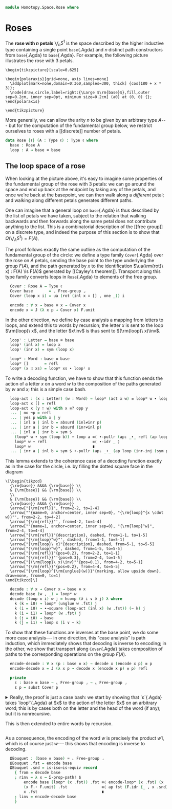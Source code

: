 <!--
```agda
open import 1Lab.Path.Reasoning
open import 1Lab.Prelude

open import Algebra.Group

open import Data.Sum.Properties
open import Data.List.Base
open import Data.Dec.Base
open import Data.Sum.Base

import Algebra.Group.Free.Words as W
import Algebra.Group.Cayley as C
```
-->

```agda
module Homotopy.Space.Rose where
```

# Roses

The **rose with $n$ petals** $\bigvee_n S^1$ is the space described by
the higher inductive type containing a single point `base`{.Agda} and
$n$ distinct path constructors from `base`{.Agda} to `base`{.Agda}. For
example, the following picture illustrates the rose with 3 petals.

~~~{.quiver}
\begin{tikzpicture}[scale=0.625]

\begin{polaraxis}[grid=none, axis lines=none]
  \addplot[mark=none,domain=0:360,samples=300, thick] {cos(180 + x * 3)};
  \node[draw,circle,label=right:{\Large $\rm{base}$},fill,outer sep=0.2cm, inner sep=0pt, minimum size=0.2cm] (a0) at (0, 0) {};
\end{polaraxis}

\end{tikzpicture}
~~~

More generally, we can allow the arity $n$ to be given by an arbitrary
type $A$--- but for the computation of the fundamental group below, we
restrict ourselves to roses with a [[discrete]] number of petals.

```agda
data Rose {ℓ} (A : Type ℓ) : Type ℓ where
  base : Rose A
  loop : A → base ≡ base
```

## The loop space of a rose

When looking at the picture above, it's easy to imagine some properties
of the fundamental group of the rose with 3 petals: we can go around the
space and end up back at the endpoint by taking any of the petals, and
once we're back at the basepoint, we can then walk along a *different*
petal; and walking along different petals generates different paths.

One can imagine that a general loop on `base`{.Agda} is thus described
by the list of petals we have taken, subject to the relation that
walking backwards and then forwards along the same petal does not
contribute anything to the list. This is a combinatorial description of
the [[free group]] on a discrete type, and indeed the purpose of this
section is to show that $\Omega (\bigvee_A S^1) = F(A)$.

<!--
```agda
module _ {ℓ} (A : Type ℓ) ⦃ _ : Discrete A ⦄ where
  open W A
  open C Free-group renaming (Cayley to rot)
  module F = Group-on (Free-group .snd)
```
-->

The proof follows exactly the same outline as the computation of the
fundamental group of the circle: we define a type family `Cover`{.Agda}
over the rose on $A$ petals, sending the base point to the type
underlying the group $F(A)$, and the path generated by $x$ to the
identification $\ua(\rm{rot}\ x) : F(A) \is F(A)$ generated by
[[Cayley's theorem]]. Transport along this type family converts loops in
`Rose`{.Agda} to elements of the free group.

```agda
  Cover : Rose A → Type ℓ
  Cover base       = ⌞ Free-group ⌟
  Cover (loop x i) = ua (rot (inl x ∷ [] , one _)) i

  encode : ∀ x → base ≡ x → Cover x
  encode x = J (λ x p → Cover x) F.unit
```

In the other direction, we define by case analysis a mapping from
letters to loops, and extend this to words by recursion; the letter $x$
is sent to the loop $\rm{loop}\ x$, and the letter $x\inv$ is thus sent
to $(\rm{loop}\ x)\inv$.

```agda
  loopˡ : Letter → base ≡ base
  loopˡ (inl x) = loop x
  loopˡ (inr x) = sym (loop x)

  loopʷ : Word → base ≡ base
  loopʷ []       = refl
  loopʷ (x ∷ xs) = loopʷ xs ∙ loopˡ x
```

To write a decoding function, we have to show that this function sends
the action of a letter $x$ on a word $w$ to the composition of the paths
generated by $w$ and $x$; this is a simple case bash.

```agda
  loop-act : (x : Letter) (w : Word) → loopʷ (act x w) ≡ loopʷ w ∙ loopˡ x
  loop-act x [] = refl
  loop-act x (y ∷ w) with x ≡? opp y
  ... | no ¬p = refl
  ... | yes p with x | y
  ... | inl a | inl b = absurd (inl≠inr p)
  ... | inr a | inr b = absurd (inr≠inl p)
  ... | inl a | inr b = sym $
    (loopʷ w ∙ sym (loop b)) ∙ loop a ≡⟨ ∙-pullr (ap₂ _∙_ refl (ap loop (inl-inj p)) ∙ ∙-invl _) ⟩
    loopʷ w ∙ refl                    ≡⟨ ∙-idr _ ⟩
    loopʷ w                           ∎
  ... | inr a | inl b = sym $ ∙-pullr (ap₂ _∙_ (ap loop (inr-inj (sym p))) refl ∙ ∙-invr _) ∙ ∙-idr _
```

This lemma extends to the coherence case of a decoding function exactly
as in the case for the circle, i.e. by filling the dotted square face in
the diagram

~~~{.quiver}
\[\begin{tikzcd}
  {\rm{base}} &&&& {\rm{base}} \\
  & {\rm{base}} && {\rm{base}} \\
  \\
  & {\rm{base}} && {\rm{base}} \\
  {\rm{base}} &&&& {\rm{base}}
  \arrow["{\rm{refl}}", from=2-2, to=2-4]
  \arrow[""{name=0, anchor=center, inner sep=0}, "{\rm{loop}^{x \cdot w}}"', from=2-2, to=4-2]
  \arrow["{\rm{refl}}"', from=4-2, to=4-4]
  \arrow[""{name=1, anchor=center, inner sep=0}, "{\rm{loop}^w}", from=2-4, to=4-4]
  \arrow["{\rm{refl}}"{description}, dashed, from=1-1, to=1-5]
  \arrow["{\rm{loop}^w}"', dashed, from=1-1, to=5-1]
  \arrow["{\rm{loop}\ x}"{description}, dashed, from=5-1, to=5-5]
  \arrow["{\rm{loop}^w}", dashed, from=1-5, to=5-5]
  \arrow["{\rm{refl}}"{pos=0.2}, from=2-2, to=1-1]
  \arrow["{\rm{refl}}"'{pos=0.3}, from=2-4, to=1-5]
  \arrow["{(\rm{loop}\ x)\inv}"'{pos=0.1}, from=4-2, to=5-1]
  \arrow["{\rm{refl}}"{pos=0.2}, from=4-4, to=5-5]
  \arrow["{\rm{loop}^{\rm{unglue}(w)}}"{marking, allow upside down}, draw=none, from=0, to=1]
\end{tikzcd}\]
~~~

```agda
  decode : ∀ x → Cover x → base ≡ x
  decode base (w , _) = loopʷ w
  decode (loop x i) w j = hcomp (∂ i ∨ ∂ j) λ where
    k (k = i0) → loopʷ (unglue w .fst) j
    k (i = i0) → ∙→square (loop-act (inl x) (w .fst)) (~ k) j
    k (i = i1) → loopʷ (w .fst) j
    k (j = i0) → base
    k (j = i1) → loop x (i ∨ ~ k)
```

To show that these functions are inverses at the base point, we do some
more case analysis--- in one direction, this "case analysis" is path
induction, which immediately shows that decoding is inverse to encoding;
in the other, we show that transport along `Cover`{.Agda} takes
composition of paths to the corresponding operations on the group
$F(A)$.

```agda
  encode-decode : ∀ x (p : base ≡ x) → decode x (encode x p) ≡ p
  encode-decode x = J (λ x p → decode x (encode x p) ≡ p) refl

  private
    ε : base ≡ base → ⌞ Free-group ⌟ → ⌞ Free-group ⌟
    ε p = subst Cover p
```

<details>
<summary>Really, the proof is just a case bash: we start by showing that
`ε`{.Agda} takes `loopˡ`{.Agda} at $x$ to the action of the letter $x$
on an arbitrary word; this is by cases both on the letter and the head
of the word (if any); but it is nonrecursive.

This is then extended to entire words by recursion.
</summary>

```agda
    encode-loopˡ
      : (w : Word) (r : Reduced w) (x : Letter)
      → ε (loopˡ x) (w , r) .fst ≡ act x w
    encode-loopˡ [] r (inl x) = ap (λ e → inl {B = A} e ∷ []) (transport-refl _)
    encode-loopˡ [] r (inr x) = refl
    encode-loopˡ (y ∷ w) r (inl x) with inl x ≡? opp y
    ... | yes a = transport-refl w
    ... | no ¬a = λ i →
        inl (transp (λ _ → A) i x)
      ∷ transp (λ _ → A ⊎ A) i y
      ∷ transp (λ _ → List (A ⊎ A)) i w

    encode-loopˡ (y ∷ w) r (inr x) with inr x ≡? opp y
    ... | yes a rewrite ≡?-yes' (a ∙ ap opp (sym (transport-refl y)))  =
      transport-refl _
    ... | no ¬a rewrite ≡?-no λ p → ¬a (p ∙ ap opp (transport-refl y)) = λ i →
      inr x ∷ transp (λ i → A ⊎ A) i y ∷ transp (λ i → List (A ⊎ A)) i w

    encode-loopʷ : (w : Word) (r : Reduced w) (w' : ⌞ Free-group ⌟) → ε (loopʷ w) w' .fst ≡ mul w (w' .fst)
    encode-loopʷ [] r w' = transport-refl (w' .fst)
    encode-loopʷ (x ∷ w) r w' =
      ε (loopʷ w ∙ loopˡ x) w'                                .fst ≡⟨ ap fst (subst-∙ Cover (loopʷ w) (loopˡ x) w') ⟩
      ε (loopˡ x) ⌜ ε (loopʷ w) w' ⌝                          .fst ≡⟨ ap! (Σ-prop-path! (encode-loopʷ w (uncons-reduced r) w')) ⟩
      ε (loopˡ x) (mul w (w' .fst) , mul-reduced w (w' .snd)) .fst ≡⟨ encode-loopˡ (mul w (w' .fst)) (mul-reduced w (w' .snd)) x ⟩
      act x (mul w (w' .fst))                                      ∎
```

</details>

As a consequence, the encoding of the word $w$ is precisely the product
$w1$, which is of course just $w$--- this shows that encoding is inverse
to decoding.

```agda
  ΩBouquet : (base ≡ base) ≃ ⌞ Free-group ⌟
  ΩBouquet .fst = encode base
  ΩBouquet .snd = is-iso→is-equiv record
    { from = decode base
    ; rinv = λ x → Σ-prop-path! $
        encode base (loopʷ (x .fst)) .fst ≡⟨ encode-loopʷ (x .fst) (x .snd) F.unit ⟩
        (x F.⋆ F.unit) .fst               ≡⟨ ap fst (F.idr {_ , x .snd}) ⟩
        x .fst                            ∎
    ; linv = encode-decode base
    }
```
